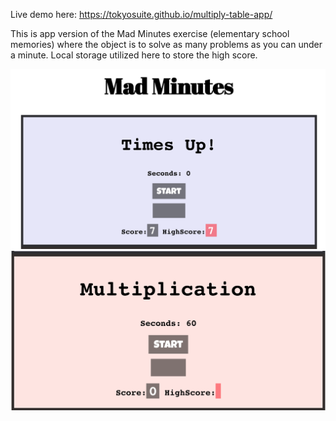 Live demo here: https://tokyosuite.github.io/multiply-table-app/

This is app version of the Mad Minutes exercise (elementary school memories) where the object is to solve as many problems as you can under a minute. Local storage utilized here to store the high score. 

![App Screenshot Addition](madminutes_screenshot1.png?raw=true "App screenshot1")
![App Screenshot Multiplication](multiply.png?raw=true "App screenshot2")
